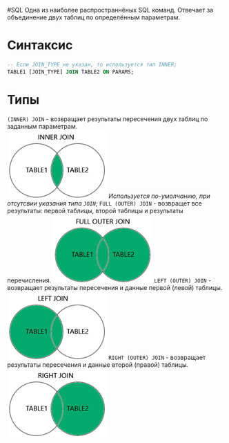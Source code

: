 #SQL
Одна из наиболее распространнёных SQL команд.
Отвечает за объединение двух таблиц по определённым параметрам.
# Синтаксис

```sql
-- Если JOIN_TYPE не указан, то используется тип INNER;
TABLE1 [JOIN_TYPE] JOIN TABLE2 ON PARAMS;
```

# Типы

`(INNER) JOIN` - возвращает результаты пересечения двух таблиц по заданным параметрам.  
![](Pasted%20image%2020240522223922.png)
*Используется по-умолчанию, при отсутсвии указания типа `JOIN`;*
`FULL (OUTER) JOIN` - возвращет все результаты: первой таблицы, второй таблицы и результаты перечисления.
![](Pasted%20image%2020240522224028.png)
`LEFT (OUTER) JOIN` - возвращает результаты пересечения и данные первой (левой) таблицы. 
![](Pasted%20image%2020240522224510.png)
`RIGHT (OUTER) JOIN` - возвращает результаты пересечения и данные второй (правой) таблицы.
![SQL. Right join](Pasted%20image%2020240522224515.png)